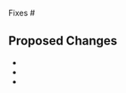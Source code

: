 <!-- # Adding yourself to the map

In order to get yourself on the map, add your details in `src/components/json/worldData.js` by duplicating one of the existing entries such as:

```JavaScript
{
        "longitude": 77.3653,
        "latitude": 28.5192,
        "batch": 2020,
        "photo": abhinavsri360,
        "region": "Asia",
        "skills": ["App Dev", "Web Dev", "UI/UX", "Cloud"],
        "name": "Abhinav Srivastava",
        "bio": "I write something colorful on something very dark.",
        "url": "https://dsc.community.dev/jaypee-institute-of-information-technology-sec-128",
        "chapterName": "Jaypee Institute of Information Technology, Sec - 128",
        "github": "https://github.com/abhinavsri360",
        "linkedin": "https://linkedin.com/in/abhinavsri360",
        "twitter": "https://twitter.com/abhinavsri360",
        "portfolio": "https://abhinavsri360.netlify.app"
}
```

Don't forget to add your `jpg` photo in `src/photos/` with the file name as your GitHub username. -->

Fixes #

## Proposed Changes

-
-
-

